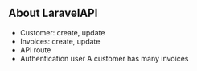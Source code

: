 ## About LaravelAPI

- Customer: create, update
- Invoices: create, update
- API route
- Authentication user
A customer has many invoices
